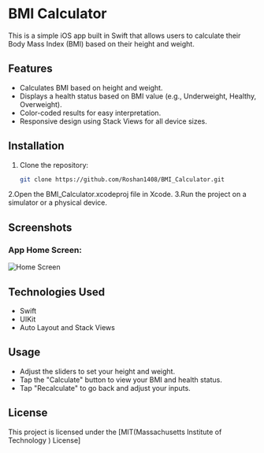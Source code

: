 # BMI Calculator

This is a simple iOS app built in Swift that allows users to calculate their Body Mass Index (BMI) based on their height and weight.

## Features

- Calculates BMI based on height and weight.
- Displays a health status based on BMI value (e.g., Underweight, Healthy, Overweight).
- Color-coded results for easy interpretation.
- Responsive design using Stack Views for all device sizes.

## Installation

1. Clone the repository:
   ```bash
   git clone https://github.com/Roshan1408/BMI_Calculator.git

2.Open the BMI_Calculator.xcodeproj file in Xcode.
3.Run the project on a simulator or a physical device.

## Screenshots

### App Home Screen:
![Home Screen](Users/admin/Desktop/home_screen.png)

## Technologies Used

- Swift
- UIKit
- Auto Layout and Stack Views

## Usage

- Adjust the sliders to set your height and weight.
- Tap the "Calculate" button to view your BMI and health status.
- Tap "Recalculate" to go back and adjust your inputs.

## License

This project is licensed under the [MIT(Massachusetts Institute of Technology ) License]

